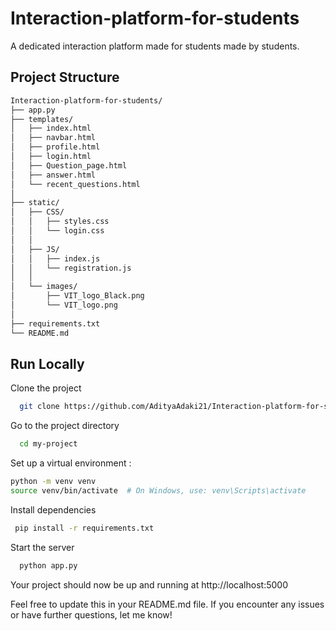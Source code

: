 
# Interaction-platform-for-students

A dedicated interaction platform made for students made by students.


## Project Structure 
```bash
Interaction-platform-for-students/
├── app.py
├── templates/
│   ├── index.html
│   ├── navbar.html
│   ├── profile.html
│   ├── login.html
│   ├── Question_page.html
│   ├── answer.html
│   └── recent_questions.html
│   
├── static/
│   ├── CSS/
│   │   ├── styles.css
│   │   └── login.css
│   │   
│   ├── JS/
│   │   ├── index.js
│   │   └── registration.js
│   │    
│   └── images/
│       ├── VIT_logo_Black.png
│       └── VIT_logo.png
│  
├── requirements.txt
└── README.md

```
## Run Locally

Clone the project

```bash
  git clone https://github.com/AdityaAdaki21/Interaction-platform-for-students.git
```

Go to the project directory

```bash
  cd my-project
```

Set up a virtual environment :
```bash
python -m venv venv
source venv/bin/activate  # On Windows, use: venv\Scripts\activate
```

Install dependencies

```bash
 pip install -r requirements.txt
```

Start the server

```bash
  python app.py
```


Your project should now be up and running at http://localhost:5000


Feel free to update this in your README.md file. 
If you encounter any issues or have further questions, let me know!
